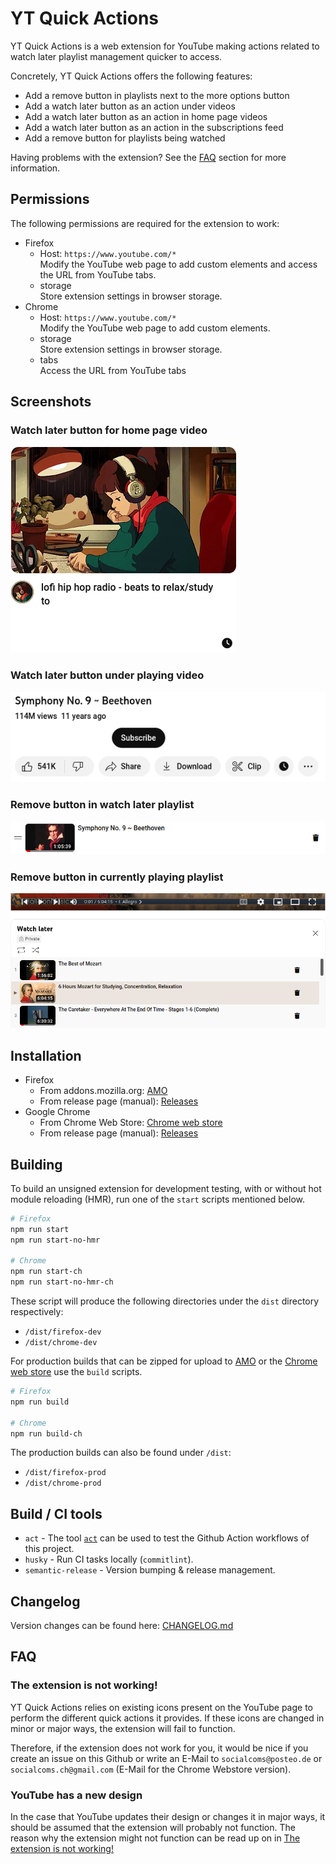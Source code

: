 # YT Quick Actions

YT Quick Actions is a web extension for YouTube making actions related to watch later playlist management quicker
to access.

Concretely, YT Quick Actions offers the following features:

- Add a remove button in playlists next to the more options button
- Add a watch later button as an action under videos
- Add a watch later button as an action in home page videos
- Add a watch later button as an action in the subscriptions feed
- Add a remove button for playlists being watched

Having problems with the extension? See the [FAQ](#faq) section for more
information.

## Permissions

The following permissions are required for the extension to work:

- Firefox
  - Host: `https://www.youtube.com/*`
    <br>Modify the YouTube web page to add custom elements and access the URL from YouTube tabs.
  - storage
    <br>Store extension settings in browser storage.
- Chrome
  - Host: `https://www.youtube.com/*`
    <br>Modify the YouTube web page to add custom elements.
  - storage
    <br>Store extension settings in browser storage.
  - tabs
    <br>Access the URL from YouTube tabs

## Screenshots

### Watch later button for home page video

![Home page watch later button](documentation/images/home_page_sample.png "Home page watch later button")

### Watch later button under playing video

![Watch later button under playing video](documentation/images/video_watch_later_sample.png "Watch later button under playing video")

### Remove button in watch later playlist

![Remove button in watch later playlist](documentation/images/watch_later_remove_sample.png "Remove button in watch later playlist")

### Remove button in currently playing playlist

![Remove button in currently playing playlist](documentation/images/watching_playlist_remove_sample.png "Remove button in currently playing playlist")

## Installation

- Firefox
  - From addons.mozilla.org: [AMO](https://addons.mozilla.org/en-US/firefox/addon/yt-quick-actions/)
  - From release page (manual): [Releases](https://github.com/Compile-Time/yt-quick-actions/releases)
- Google Chrome
  - From Chrome Web Store:
    [Chrome web store](https://chrome.google.com/webstore/detail/yt-quick-actions/lopaoogidddnpogjngfhbaklhdecmcii)
  - From release page (manual): [Releases](https://github.com/Compile-Time/yt-quick-actions/releases)

## Building

To build an unsigned extension for development testing, with or without hot
module reloading (HMR), run one of the `start` scripts mentioned below.

```sh
# Firefox
npm run start
npm run start-no-hmr

# Chrome
npm run start-ch
npm run start-no-hmr-ch
```

These script will produce the following directories under the `dist` directory
respectively:

- `/dist/firefox-dev`
- `/dist/chrome-dev`

For production builds that can be zipped for upload to [AMO](https://addons.mozilla.org/en-US/firefox/) or the
[Chrome web store](https://chrome.google.com/webstore/category/extensions) use the `build` scripts.

```sh
# Firefox
npm run build

# Chrome
npm run build-ch
```

The production builds can also be found under `/dist`:

- `/dist/firefox-prod`
- `/dist/chrome-prod`

## Build / CI tools

- `act` - The tool [`act`](https://nektosact.com/introduction.html) can be used to
  test the Github Action workflows of this project.
- `husky` - Run CI tasks locally (`commitlint`).
- `semantic-release` - Version bumping & release management.

## Changelog

Version changes can be found here: [CHANGELOG.md](./CHANGELOG.md)

## FAQ

### The extension is not working!

YT Quick Actions relies on existing icons present on the YouTube page to
perform the different quick actions it provides. If these icons are changed
in minor or major ways, the extension will fail to function.

Therefore, if the extension does not work for you, it would be nice if you
create an issue on this Github or write an E-Mail to `socialcoms@posteo.de`
or `socialcoms.ch@gmail.com` (E-Mail for the Chrome Webstore version).

### YouTube has a new design

In the case that YouTube updates their design or changes it in major ways,
it should be assumed that the extension will probably not function. The
reason why the extension might not function can be read up on in
[The extension is not working!](#the-extension-is-not-working)
